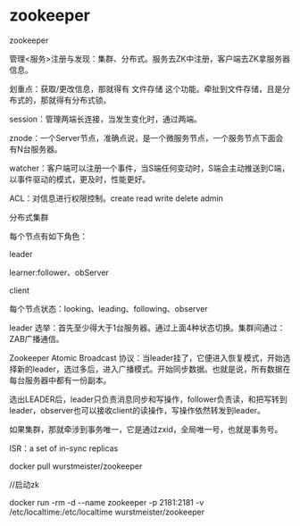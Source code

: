 # zookeeper

zookeeper

管理\<服务\>注册与发现：集群、分布式。服务去ZK中注册，客户端去ZK拿服务器信息。

划重点：获取/更改信息，那就得有 文件存储 这个功能。牵扯到文件存储，且是分布式的，那就得有分布式锁。

session：管理两端长连接，当发生变化时，通过两端。

znode：一个Server节点，准确点说，是一个微服务节点，一个服务节点下面会有N台服务器。

watcher：客户端可以注册一个事件，当S端任何变动时，S端会主动推送到C端，以事件驱动的模式，更及时，性能更好。

ACL：对信息进行权限控制。create read write delete admin

分布式集群

每个节点有如下角色：

leader

learner:follower、obServer

client

每个节点状态：looking、leading、following、observer

leader 选举：首先至少得大于1台服务器。通过上面4种状态切换。集群间通过：ZAB广播通信。

Zookeeper Atomic Broadcast 协议：当leader挂了，它便进入恢复模式，开始选择新的leader，选过多后，进入广播模式。开始同步数据。也就是说，所有数据在每台服务器中都有一份副本。

选出LEADER后，leader只负责消息同步和写操作，follower负责读，和把写转到leader，observer也可以接收client的读操作，写操作依然转发到leader。

如果集群，那就牵涉到事务唯一，它是通过zxid，全局唯一号，也就是事务号。

ISR：a set of in\-sync replicas

docker pull wurstmeister/zookeeper

//启动zk

docker run \-rm \-d \-\-name zookeeper \-p 2181:2181 \-v /etc/localtime:/etc/localtime wurstmeister/zookeeper

